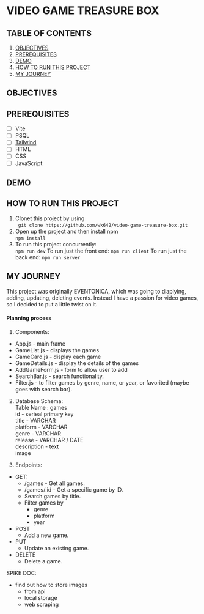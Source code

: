 #  VIDEO GAME TREASURE BOX
##  TABLE OF CONTENTS
1. [OBJECTIVES](#objective)
2. [PREREQUISITES](#prerequisites)
3. [DEMO](#demo)
4. [HOW TO RUN THIS PROJECT](#run)
5. [MY JOURNEY](#journey)
## OBJECTIVES <a name="objective"></a>
## PREREQUISITES <a name="prequisites"></a>
  - [ ] Vite
  - [ ] PSQL
  - [ ] [Tailwind](https://tailwindcss.com/docs/installation/using-vite)
  - [ ] HTML
  - [ ] CSS
  - [ ] JavaScript
## DEMO <a name="demo"></a>
## HOW TO RUN THIS PROJECT <a name="run"></a>
1. Clonet this project by using    
` git clone https://github.com/wk642/video-game-treasure-box.git`
2. Open up the project and then install npm  
` npm install `
3. To run this project concurrently:  
` npm run dev `
To run just the front end:
` npm run client `
To  run just the back end:
` npm run server `
## MY JOURNEY <a name="journey"></a>
This project was originally EVENTONICA, which was going to diaplying, adding, updating, deleting events. Instead I have a passion for video games, so I decided to put a little twist on it. 

#### Planning process
1. Components:
- App.js - main frame
- GameList.js - displays the games
- GameCard.js - display each game
- GameDetails.js - display the details of the games
- AddGameForm.js - form to allow user to add
- SearchBar.js - search functionality.
- Filter.js - to filter games by genre, name, or  year, or favorited (maybe goes with search bar).

2. Database Schema:  
Table Name : games   
id - serieal primary key  
title - VARCHAR  
platform - VARCHAR  
genre - VARCHAR  
release - VARCHAR / DATE  
description - text  
image 

3. Endpoints:
- GET: 
  - /games - Get all games.  
  - /games/:id - Get a specific game by ID. 
  - Search games by title.
  - Filter games by 
    - genre 
    - platform
    - year
- POST
  - Add a new game.  
- PUT 
  - Update an existing game.  
- DELETE 
  - Delete a game. 

SPIKE DOC:
- find out how to store images
  - from api
  - local storage
  - web scraping
  